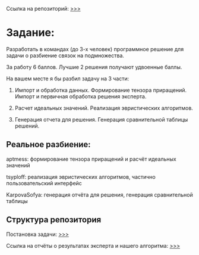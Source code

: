 Ссылка на репозиторий: [>>>](https://github.com/tsyploff/rossiya-airlines)

# Задание:

Разработать в командах (до 3-х человек) программное решение для задачи о разбиение связок на подмножества.

За работу 6 баллов. Лучшие 2 решения получают удвоенные баллы.

На вашем месте я бы разбил задачу на 3 части:

1. Импорт и обработка данных. Формирование тензора приращений. Импорт и первичная обработка решения эксперта.

2. Расчет идеальных значений. Реализация эвристических алгоритмов.

3. Генерация отчета для решения. Генерация сравнительной таблицы решений.

## Реальное разбиение:

aptmess: формирование тензора приращений и расчёт идеальных значений

tsyploff: реализация эвристических алгоритмов, частично пользовательский интерфейс

KarpovaSofya: генерация отчёта для решения, генерация сравнительной таблицы

## Структура репозитория

Постановка задачи: [>>>](https://github.com/tsyploff/rossiya-airlines/tree/master/спецификация%20задачи)

Ссылка на отчёты о результатах эксперта и нашего алгоритма: [>>>](https://github.com/tsyploff/rossiya-airlines/tree/master/отчеты)
